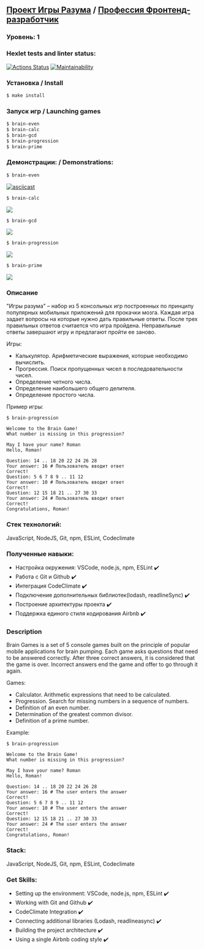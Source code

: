 ## [Проект Игры Разума](https://ru.hexlet.io/programs/frontend/projects/44) / [Профессия Фронтенд-разработчик](https://ru.hexlet.io/programs/frontend)

### Уровень: 1

### Hexlet tests and linter status:

[![Actions Status](https://github.com/Darkon96/frontend-project-lvl1/workflows/hexlet-check/badge.svg)](https://github.com/Darkon96/frontend-project-lvl1/actions)
[![Maintainability](https://api.codeclimate.com/v1/badges/944a99a2a84ceaf57d67/maintainability)](https://codeclimate.com/github/Darkon96/frontend-project-lvl1/maintainability)

### Установка / Install

```sh
$ make install
```

### Запуск игр / Launching games

```sh
$ brain-even
$ brain-calc
$ brain-gcd
$ brain-progression
$ brain-prime
```

### Демонстрации: / Demonstrations:

```sh
$ brain-even
```

[![asciicast](https://asciinema.org/a/rpKCArVTlCwDGjU9hRKCHzOjY.svg)](https://asciinema.org/a/rpKCArVTlCwDGjU9hRKCHzOjY)

```sh
$ brain-calc
```

<a href="https://asciinema.org/a/OQ1BihCnS0EW38ZtOEY3BzyGU" target="_blank"><img src="https://asciinema.org/a/OQ1BihCnS0EW38ZtOEY3BzyGU.svg" /></a>

```sh
$ brain-gcd
```

<a href="https://asciinema.org/a/72mxDYcnDFFUecbTJjbkYLHSe" target="_blank"><img src="https://asciinema.org/a/72mxDYcnDFFUecbTJjbkYLHSe.svg" /></a>

```sh
$ brain-progression
```

<a href="https://asciinema.org/a/1zMFrlL9wwmCyPXfaNGOA48kP" target="_blank"><img src="https://asciinema.org/a/1zMFrlL9wwmCyPXfaNGOA48kP.svg" /></a>

```sh
$ brain-prime
```

<a href="https://asciinema.org/a/vsgUpKyBflNEu3fPVuoFECJn0" target="_blank"><img src="https://asciinema.org/a/vsgUpKyBflNEu3fPVuoFECJn0.svg" /></a>

### Описание

"Игры разума" – набор из 5 консольных игр построенных по принципу популярных мобильных приложений для прокачки мозга. Каждая игра задает вопросы на которые нужно дать правильные ответы. После трех правильных ответов считается что игра пройдена. Неправильные ответы завершают игру и предлагают пройти ее заново.

Игры:

- Калькулятор. Арифметические выражения, которые необходимо вычислить.
- Прогрессия. Поиск пропущенных чисел в последовательности чисел.
- Определение четного числа.
- Определение наибольшего общего делителя.
- Определение простого числа.

Пример игры:

```
$ brain-progression

Welcome to the Brain Game!
What number is missing in this progression?

May I have your name? Roman
Hello, Roman!

Question: 14 .. 18 20 22 24 26 28
Your answer: 16 # Пользователь вводит ответ
Correct!
Question: 5 6 7 8 9 .. 11 12
Your answer: 10 # Пользователь вводит ответ
Correct!
Question: 12 15 18 21 .. 27 30 33
Your answer: 24 # Пользователь вводит ответ
Correct!
Congratulations, Roman!
```

### Стек технологий:

JavaScript, NodeJS, Git, npm, ESLint, Codeclimate

### Полученные навыки:

- Настройка окружения: VSCode, node.js, npm, ESLint :heavy_check_mark:
- Работа с Git и Github :heavy_check_mark:
- Интеграция CodeClimate :heavy_check_mark:
- Подключение дополнительных библиотек(lodash, readlineSync) :heavy_check_mark:
- Построение архитектуры проекта :heavy_check_mark:
- Поддержка единого стиля кодирования Airbnb :heavy_check_mark:

### Description

Brain Games is a set of 5 console games built on the principle of popular mobile applications for brain pumping. Each game asks questions that need to be answered correctly. After three correct answers, it is considered that the game is over. Incorrect answers end the game and offer to go through it again.

Games:

- Calculator. Arithmetic expressions that need to be calculated.
- Progression. Search for missing numbers in a sequence of numbers.
- Definition of an even number.
- Determination of the greatest common divisor.
- Definition of a prime number.

Example:

```
$ brain-progression

Welcome to the Brain Game!
What number is missing in this progression?

May I have your name? Roman
Hello, Roman!

Question: 14 .. 18 20 22 24 26 28
Your answer: 16 # The user enters the answer
Correct!
Question: 5 6 7 8 9 .. 11 12
Your answer: 10 # The user enters the answer
Correct!
Question: 12 15 18 21 .. 27 30 33
Your answer: 24 # The user enters the answer
Correct!
Congratulations, Roman!
```

### Stack:

JavaScript, NodeJS, Git, npm, ESLint, Codeclimate

### Get Skills:

- Setting up the environment: VSCode, node.js, npm, ESLint :heavy_check_mark:
- Working with Git and Github :heavy_check_mark:
- CodeClimate Integration :heavy_check_mark:
- Connecting additional libraries (Lodash, readlineasync) :heavy_check_mark:
- Building the project architecture :heavy_check_mark:
- Using a single Airbnb coding style :heavy_check_mark:
